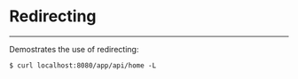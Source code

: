 # Redirecting
---

Demostrates the use of redirecting:
```
$ curl localhost:8080/app/api/home -L
```